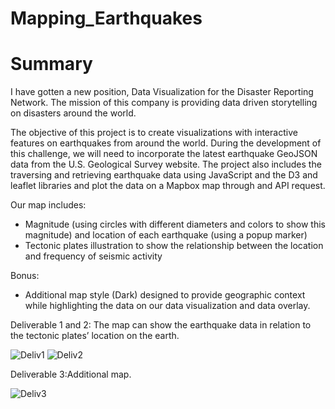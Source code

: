 # Mapping_Earthquakes

# Summary
I have gotten a new position, Data Visualization for the Disaster Reporting Network. The mission of this company is providing data driven storytelling on disasters around the world. 
 
 The objective of this project is to create visualizations with interactive features on earthquakes from around the world. During the development of this challenge, we will need to incorporate the latest earthquake GeoJSON data from the U.S. Geological Survey website. The project also includes the traversing and retrieving earthquake data using JavaScript and the D3 and leaflet libraries and plot the data on a Mapbox map through and API request.
 
 Our map includes:
 - Magnitude (using circles with different diameters and colors to show this magnitude) and location of each earthquake (using a popup marker)
 - Tectonic plates illustration to show the relationship between the location and frequency of seismic activity 

Bonus:
- Additional map style (Dark) designed to provide geographic context while highlighting the data on our  data visualization and  data overlay.


Deliverable 1 and 2: The map can show the earthquake data in relation to the tectonic plates’ location on the earth.


![Deliv1](https://user-images.githubusercontent.com/106939511/189250294-c0699c79-61a7-4e9f-a76a-6696c4fc1b44.png)
![Deliv2](https://user-images.githubusercontent.com/106939511/189250295-49072a22-fec1-4351-8ca1-901138b2ce4c.png)


Deliverable 3:Additional map.

![Deliv3](https://user-images.githubusercontent.com/106939511/189250273-78d4c079-1af0-4d34-9fc9-ccf64fd8b75f.png)



